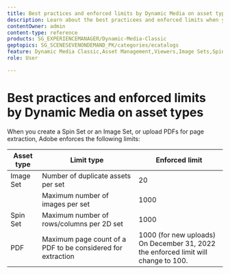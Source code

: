 ```yaml
---
title: Best practices and enforced limits by Dynamic Media on asset types
description: Learn about the best practicees and enforced limits when you create an Image Set or a Spin Set, or upload a PDF.
contentOwner: admin
content-type: reference
products: SG_EXPERIENCEMANAGER/Dynamic-Media-Classic
geptopics: SG_SCENESEVENONDEMAND_PK/categories/ecatalogs
feature: Dynamic Media Classic,Asset Management,Viewers,Image Sets,Spin Sets,eCatalog
role: User

---
```


# Best practices and enforced limits by Dynamic Media on asset types

When you create a Spin Set or an Image Set, or upload PDFs for page extraction, Adobe enforces the following limits:

<!-- | Image | Number of Smart Crops per image | 100<br>Best practice is five.<br>On December 31, 2022 the enforced limit will change to 20. | -->

| Asset type | Limit type | Enforced limit |
| --- | --- | --- |
| Image Set | Number of duplicate assets per set | 20 |
|  | Maximum number of images per set | 1000 |
|Spin Set | Maximum number of rows/columns per 2D set | 1000 |
| PDF | Maximum page count of a PDF to be considered for extraction | 1000 (for new uploads)<br>On December 31, 2022 the enforced limit will change to 100. |